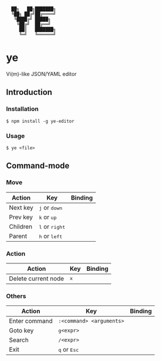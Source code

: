 ```
  ██╗   ██╗███████╗
  ╚██╗ ██╔╝██╔════╝
   ╚████╔╝ █████╗  
    ╚██╔╝  ██╔══╝  
     ██║   ███████╗
     ╚═╝   ╚══════╝
```

# ye

Vi(m)-like JSON/YAML editor

## Introduction
### Installation

```
$ npm install -g ye-editor 
```

### Usage

```
$ ye <file>
```

## Command-mode

### Move
Action | Key | Binding
---- | ---- | ----
Next key | <kbd>j</kbd> or <kbd>down</kbd> |
Prev key | <kbd>k</kbd> or <kbd>up</kbd> |
Children | <kbd>l</kbd> or <kbd>right</kbd> |
Parent | <kbd>h</kbd> or <kbd>left</kbd> |

### Action
Action | Key | Binding
---- | ---- | ----
Delete current node | <kbd>x</kbd> |

### Others
Action | Key | Binding
---- | ---- | ----
Enter command | <kbd>:</kbd>`<command> <arguments>`
Goto key | <kbd>g</kbd>`<expr>` |
Search | <kbd>/</kbd>`<expr>` |
Exit | <kbd>q</kbd> or <kbd>Esc</kbd> |


